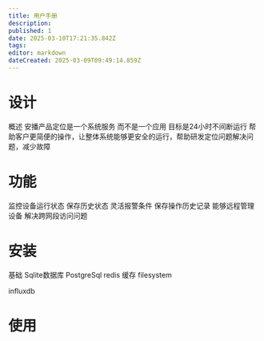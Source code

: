 ```yaml
---
title: 用户手册
description: 
published: 1
date: 2025-03-10T17:21:35.842Z
tags: 
editor: markdown
dateCreated: 2025-03-09T09:49:14.859Z
---
```


# 设计
概述
安播产品定位是一个系统服务 而不是一个应用
目标是24小时不间断运行 帮助客户更简便的操作，让整体系统能够更安全的运行，帮助研发定位问题解决问题，减少故障

# 功能
监控设备运行状态 
保存历史状态 
灵活报警条件 
保存操作历史记录
能够远程管理设备 
解决跨网段访问问题


# 安装
基础
Sqlite数据库
PostgreSql
redis 缓存 
filesystem

influxdb

# 使用